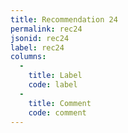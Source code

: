 ```yaml
---
title: Recommendation 24
permalink: rec24
jsonid: rec24
label: rec24
columns:
  -
    title: Label
    code: label
  -
    title: Comment
    code: comment
---
```

